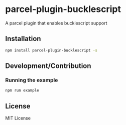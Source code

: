 # parcel-plugin-bucklescript
A parcel plugin that enables bucklescript support

## Installation
```bash
npm install parcel-plugin-bucklescript -s
```

## Development/Contribution
### Running the example
```bash
npm run example
```

## License
MIT License
